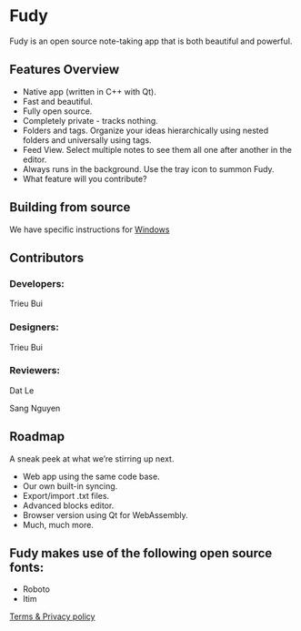 # Fudy

Fudy is an open source note-taking app that is both beautiful and powerful.

## Features Overview

- Native app (written in C++ with Qt).
- Fast and beautiful.
- Fully open source.
- Completely private - tracks nothing.
- Folders and tags. Organize your ideas hierarchically using nested folders and universally using tags.
- Feed View. Select multiple notes to see them all one after another in the editor.
- Always runs in the background. Use the tray icon to summon Fudy.
- What feature will you contribute?

## Building from source

We have specific instructions for [Windows](fudy/docs/build_on_windows.md)

## Contributors

### Developers:

Trieu Bui

### Designers:

Trieu Bui

### Reviewers:

Dat Le

Sang Nguyen

## Roadmap

A sneak peek at what we’re stirring up next.

- Web app using the same code base.
- Our own built-in syncing.
- Export/import .txt files.
- Advanced blocks editor.
- Browser version using Qt for WebAssembly.
- Much, much more.

## Fudy makes use of the following open source fonts:

- Roboto
- Itim

[Terms & Privacy policy](fudy/docs/policy.md)
